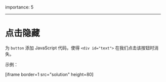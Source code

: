 importance: 5

---

# 点击隐藏

为 `button` 添加 JavaScript 代码，使得 `<div id="text">` 在我们点击该按钮时消失。

示例：

[iframe border=1 src="solution" height=80]

